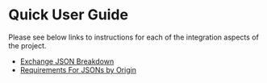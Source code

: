 # Quick User Guide

Please see below links to instructions for each of the integration aspects of the project.

- [Exchange JSON Breakdown](./json_breakdown.md)
- [Requirements For JSONs by Origin](./json_requirements.md)

